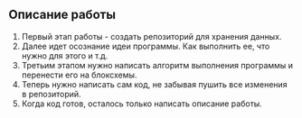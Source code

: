 ## Описание работы
1. Первый этап работы - создать репозиторий для хранения данных.
2. Далее идет осознание идеи программы. Как выполнить ее, что нужно для этого и т.д.
3. Третьим этапом нужно написать алгоритм выполнения программы и перенести его на блоксхемы.
4. Теперь нужно написать сам код, не забывая пушить все изменения в репозиторий.
5. Когда код готов, осталось только написать описание работы.